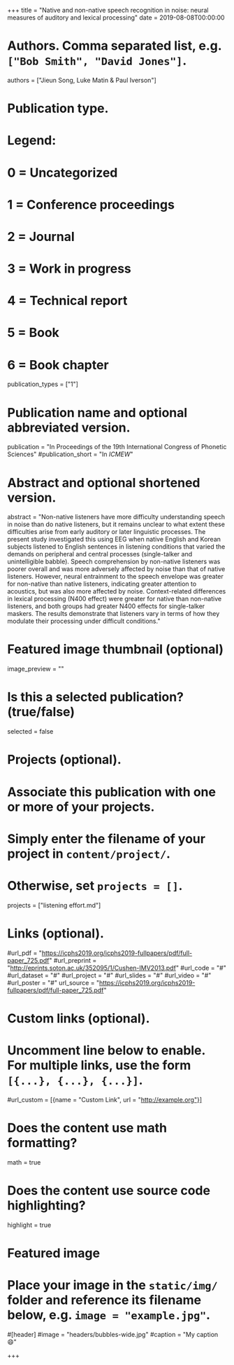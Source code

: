 +++
title = "Native and non-native speech recognition in noise: neural measures of auditory and lexical processing"
date = 2019-08-08T00:00:00

# Authors. Comma separated list, e.g. `["Bob Smith", "David Jones"]`.
authors = ["Jieun Song, Luke Matin & Paul Iverson"]

# Publication type.
# Legend:
# 0 = Uncategorized
# 1 = Conference proceedings
# 2 = Journal
# 3 = Work in progress
# 4 = Technical report
# 5 = Book
# 6 = Book chapter
publication_types = ["1"]

# Publication name and optional abbreviated version.
publication = "In Proceedings of the 19th International Congress of Phonetic Sciences"
#publication_short = "In *ICMEW*"

# Abstract and optional shortened version.
abstract = "Non-native listeners have more difficulty understanding speech in noise than do native listeners, but it remains unclear to what extent these difficulties arise from early auditory or later linguistic processes. The present study investigated this using EEG when native English and Korean subjects listened to English sentences in listening conditions that varied the demands on peripheral and central processes (single-talker and unintelligible babble). Speech comprehension by non-native listeners was poorer overall and was more adversely affected by noise than that of native listeners. However, neural entrainment to the speech envelope was greater for non-native than native listeners, indicating greater attention to acoustics, but was also more affected by noise. Context-related differences in lexical processing (N400 effect) were greater for native than non-native listeners, and both groups had greater N400 effects for single-talker maskers. The results demonstrate that listeners vary in terms of how they modulate their processing under difficult conditions."

# Featured image thumbnail (optional)
image_preview = ""

# Is this a selected publication? (true/false)
selected = false

# Projects (optional).
#   Associate this publication with one or more of your projects.
#   Simply enter the filename of your project in `content/project/`.
#   Otherwise, set `projects = []`.
projects = ["listening effort.md"]

# Links (optional).
#url_pdf = "https://icphs2019.org/icphs2019-fullpapers/pdf/full-paper_725.pdf"
#url_preprint = "http://eprints.soton.ac.uk/352095/1/Cushen-IMV2013.pdf"
#url_code = "#"
#url_dataset = "#"
#url_project = "#"
#url_slides = "#"
#url_video = "#"
#url_poster = "#"
url_source = "https://icphs2019.org/icphs2019-fullpapers/pdf/full-paper_725.pdf"

# Custom links (optional).
#   Uncomment line below to enable. For multiple links, use the form `[{...}, {...}, {...}]`.
#url_custom = [{name = "Custom Link", url = "http://example.org"}]

# Does the content use math formatting?
math = true

# Does the content use source code highlighting?
highlight = true

# Featured image
# Place your image in the `static/img/` folder and reference its filename below, e.g. `image = "example.jpg"`.
#[header]
#image = "headers/bubbles-wide.jpg"
#caption = "My caption :smile:"

+++

